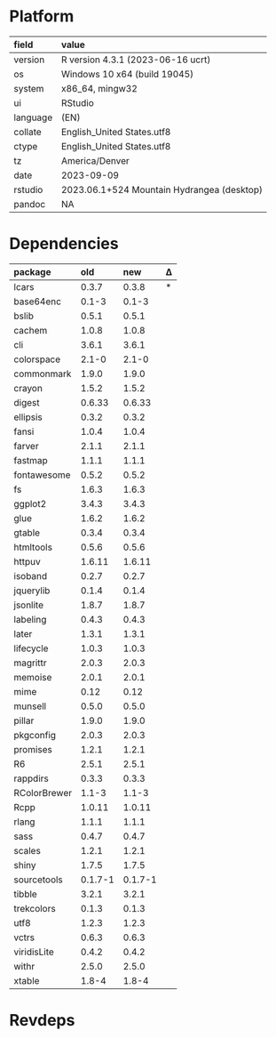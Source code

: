 # Platform

|field    |value                                      |
|:--------|:------------------------------------------|
|version  |R version 4.3.1 (2023-06-16 ucrt)          |
|os       |Windows 10 x64 (build 19045)               |
|system   |x86_64, mingw32                            |
|ui       |RStudio                                    |
|language |(EN)                                       |
|collate  |English_United States.utf8                 |
|ctype    |English_United States.utf8                 |
|tz       |America/Denver                             |
|date     |2023-09-09                                 |
|rstudio  |2023.06.1+524 Mountain Hydrangea (desktop) |
|pandoc   |NA                                         |

# Dependencies

|package      |old     |new     |Δ  |
|:------------|:-------|:-------|:--|
|lcars        |0.3.7   |0.3.8   |*  |
|base64enc    |0.1-3   |0.1-3   |   |
|bslib        |0.5.1   |0.5.1   |   |
|cachem       |1.0.8   |1.0.8   |   |
|cli          |3.6.1   |3.6.1   |   |
|colorspace   |2.1-0   |2.1-0   |   |
|commonmark   |1.9.0   |1.9.0   |   |
|crayon       |1.5.2   |1.5.2   |   |
|digest       |0.6.33  |0.6.33  |   |
|ellipsis     |0.3.2   |0.3.2   |   |
|fansi        |1.0.4   |1.0.4   |   |
|farver       |2.1.1   |2.1.1   |   |
|fastmap      |1.1.1   |1.1.1   |   |
|fontawesome  |0.5.2   |0.5.2   |   |
|fs           |1.6.3   |1.6.3   |   |
|ggplot2      |3.4.3   |3.4.3   |   |
|glue         |1.6.2   |1.6.2   |   |
|gtable       |0.3.4   |0.3.4   |   |
|htmltools    |0.5.6   |0.5.6   |   |
|httpuv       |1.6.11  |1.6.11  |   |
|isoband      |0.2.7   |0.2.7   |   |
|jquerylib    |0.1.4   |0.1.4   |   |
|jsonlite     |1.8.7   |1.8.7   |   |
|labeling     |0.4.3   |0.4.3   |   |
|later        |1.3.1   |1.3.1   |   |
|lifecycle    |1.0.3   |1.0.3   |   |
|magrittr     |2.0.3   |2.0.3   |   |
|memoise      |2.0.1   |2.0.1   |   |
|mime         |0.12    |0.12    |   |
|munsell      |0.5.0   |0.5.0   |   |
|pillar       |1.9.0   |1.9.0   |   |
|pkgconfig    |2.0.3   |2.0.3   |   |
|promises     |1.2.1   |1.2.1   |   |
|R6           |2.5.1   |2.5.1   |   |
|rappdirs     |0.3.3   |0.3.3   |   |
|RColorBrewer |1.1-3   |1.1-3   |   |
|Rcpp         |1.0.11  |1.0.11  |   |
|rlang        |1.1.1   |1.1.1   |   |
|sass         |0.4.7   |0.4.7   |   |
|scales       |1.2.1   |1.2.1   |   |
|shiny        |1.7.5   |1.7.5   |   |
|sourcetools  |0.1.7-1 |0.1.7-1 |   |
|tibble       |3.2.1   |3.2.1   |   |
|trekcolors   |0.1.3   |0.1.3   |   |
|utf8         |1.2.3   |1.2.3   |   |
|vctrs        |0.6.3   |0.6.3   |   |
|viridisLite  |0.4.2   |0.4.2   |   |
|withr        |2.5.0   |2.5.0   |   |
|xtable       |1.8-4   |1.8-4   |   |

# Revdeps

